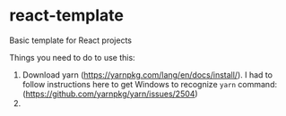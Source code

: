 # react-template
Basic template for React projects

Things you need to do to use this:

1. Download yarn (https://yarnpkg.com/lang/en/docs/install/). I had to follow instructions here to get Windows to recognize `yarn` command: (https://github.com/yarnpkg/yarn/issues/2504)
2. 